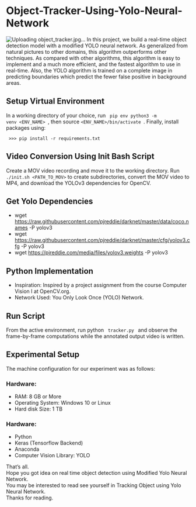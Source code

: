 # Object-Tracker-Using-Yolo-Neural-Network

![Uploading object_tracker.jpg…]()
In this project, we build a real-time object detection model with a modified YOLO neural network. As generalized from natural pictures to other domains, this algorithm outperforms other techniques. As compared with other algorithms, this algorithm is easy to implement and a much more efficient, and the fastest algorithm to use in real-time. Also, the YOLO algorithm is trained on a complete image in predicting boundaries which predict the fewer false positive in background areas.
## Setup Virtual Environment 

In a working directory of your choice, run <code> pip env python3 -m venv <ENV_NAME> </code>, then source <code><ENV_NAME>/bin/activate </code>. Finally, install packages using:

  <code> >>> pip install -r requirements.txt </code>
  
## Video Conversion Using Init Bash Script 

Create a MOV video recording and move it to the working directory. Run <code>./init.sh <PATH_TO_MOV></code> to create subdirectories, convert the MOV video to MP4, and download the YOLOv3 dependencies for OpenCV.

## Get Yolo Dependencies

* wget https://raw.githubusercontent.com/pjreddie/darknet/master/data/coco.names -P yolov3
* wget https://raw.githubusercontent.com/pjreddie/darknet/master/cfg/yolov3.cfg -P yolov3 
* wget https://pjreddie.com/media/files/yolov3.weights -P yolov3 

## Python Implementation

* Inspiration: Inspired by a project assignment from the course Computer Vision I at OpenCV.org.
* Network Used: You Only Look Once (YOLO) Network. 

## Run Script 
  
From the active environment, run python <code> tracker.py </code> and observe the frame-by-frame computations while the annotated output video is written.
  
## Experimental Setup 
 
The machine configuration for our experiment was as follows:

### Hardware:
  * RAM: 8 GB or More
  * Operating System: Windows 10 or Linux
  * Hard disk Size: 1 TB
 
### Hardware:
  * Python
  * Keras (Tensorflow Backend)
  * Anaconda
  * Computer Vision Library: YOLO
 
That’s all.<br> 
Hope you got idea on real time object detection using Modified Yolo Neural Network. <br>
You may be interested to read see yourself in Tracking Object using Yolo Neural Network. <br>
Thanks for reading.
